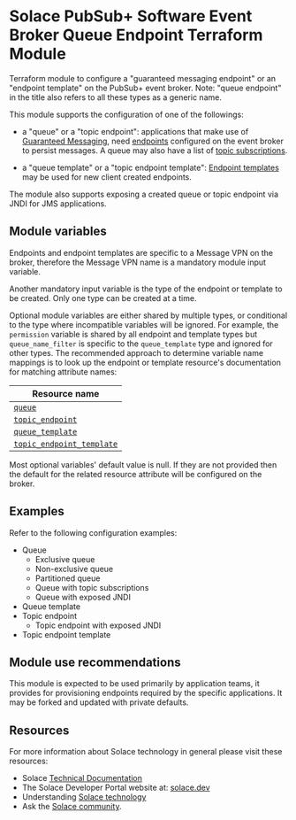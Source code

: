 # Solace PubSub+ Software Event Broker Queue Endpoint Terraform Module

Terraform module to configure a "guaranteed messaging endpoint" or an "endpoint template" on the PubSub+ event broker. Note: "queue endpoint" in the title also refers to all these types as a generic name. 

This module supports the configuration of one of the followings:

- a "queue" or a "topic endpoint": applications that make use of [Guaranteed Messaging](https://docs.solace.com/Messaging/Guaranteed-Msg/Guaranteed-Messages.htm), need [endpoints](https://docs.solace.com/Messaging/Guaranteed-Msg/Endpoints.htm) configured on the event broker to persist messages. A queue may also have a list of [topic subscriptions](https://docs.solace.com/API/API-Developer-Guide/Adding-Topic-Subscriptio.htm).

- a "queue template" or a "topic endpoint template": [Endpoint templates](https://docs.solace.com/Messaging/Guaranteed-Msg/Endpoint-Templates.htm?Highlight=Endpoint%20templates) may be used for new client created endpoints.

The module also supports exposing a created queue or topic endpoint via JNDI for JMS applications.

## Module variables

Endpoints and endpoint templates are specific to a Message VPN on the broker, therefore the Message VPN name is a mandatory module input variable.

Another mandatory input variable is the type of the endpoint or template to be created. Only one type can be created at a time.

Optional module variables are either shared by multiple types, or conditional to the type where incompatible variables will be ignored. For example, the `permission` variable is shared by all endpoint and template types but `queue_name_filter` is specific to the `queue_template` type and ignored for other types. The recommended approach to determine variable name mappings is to look up the endpoint or template resource's documentation for matching attribute names:

| Resource name |
|---------------|
|[`queue`](https://registry.terraform.io/providers/SolaceProducts/solacebroker/latest/docs/resources/msg_vpn_queue#optional)|
|[`topic_endpoint`](https://registry.terraform.io/providers/SolaceProducts/solacebroker/latest/docs/resources/msg_vpn_topic_endpoint#optional)|
|[`queue_template`](https://registry.terraform.io/providers/SolaceProducts/solacebroker/latest/docs/resources/msg_vpn_queue_template#optional)|
|[`topic_endpoint_template`](https://registry.terraform.io/providers/SolaceProducts/solacebroker/latest/docs/resources/msg_vpn_topic_endpoint_template#optional)|

Most optional variables' default value is null. If they are not provided then the default for the related resource attribute will be configured on the broker.

## Examples

Refer to the following configuration examples:

- Queue
    - Exclusive queue
    - Non-exclusive queue
    - Partitioned queue
    - Queue with topic subscriptions
    - Queue with exposed JNDI
- Queue template
- Topic endpoint
    - Topic endpoint with exposed JNDI
- Topic endpoint template

## Module use recommendations

This module is expected to be used primarily by application teams, it provides for provisioning endpoints required by the specific applications. It may be forked and updated with private defaults.

## Resources

For more information about Solace technology in general please visit these resources:

- Solace [Technical Documentation](https://docs.solace.com/)
- The Solace Developer Portal website at: [solace.dev](//solace.dev/)
- Understanding [Solace technology](//solace.com/products/platform/)
- Ask the [Solace community](//dev.solace.com/community/).
